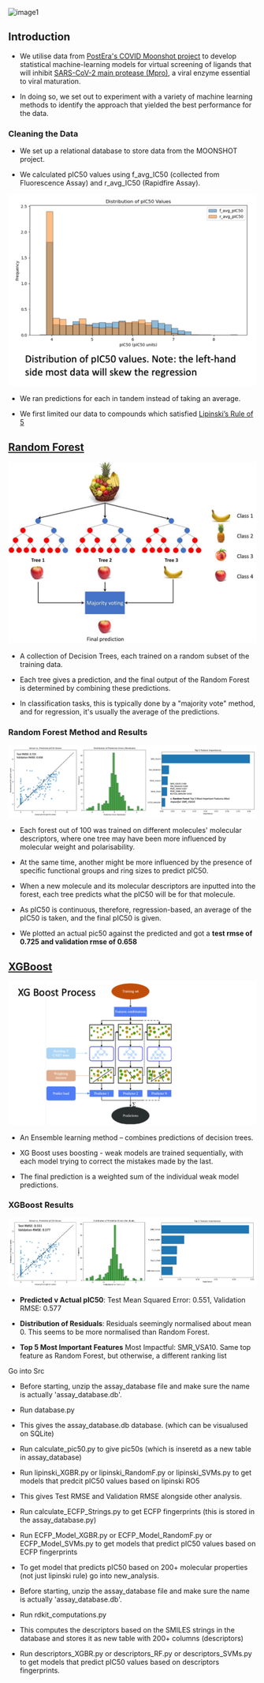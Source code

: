 ![image1](asset/pic2.png)

## Introduction

- We utilise data from [PostEra's COVID Moonshot project](https://postera.ai/moonshot/) to develop statistical machine-learning models for virtual screening of ligands that will inhibit [SARS-CoV-2 main protease (Mpro)](https://www.nature.com/articles/s41586-020-2223-y), a viral enzyme essential to viral maturation.

- In doing so, we set out to experiment with a variety of machine learning methods to identify the approach that yielded the best performance for the data. 

### Cleaning the Data 

- We set up a relational database to store data from the MOONSHOT project.

- We calculated pIC50 values using f_avg_IC50 (collected from Fluorescence Assay) and r_avg_IC50 (Rapidfire Assay). 

![image2](asset/clean.png)

- We ran predictions for each in tandem instead of taking an average.

- We first limited our data to compounds which satisfied [Lipinski’s Rule of 5](https://en.wikipedia.org/wiki/Lipinski%27s_rule_of_five)

## [Random Forest](https://arxiv.org/abs/1407.7502)

![image7](asset/rf.png)

- A collection of Decision Trees, each trained on a random subset of the training data.

- Each tree gives a prediction, and the final output of the Random Forest is determined by combining these predictions. 

- In classification tasks, this is typically done by a "majority vote" method, and for regression, it's usually the average of the predictions.

### Random Forest Method and Results

![image8](asset/pic8.png)

- Each forest out of 100 was trained on different molecules' molecular descriptors, where one tree may have been more influenced by molecular weight and polarisability. 

- At the same time, another might be more influenced by the presence of specific functional groups and ring sizes to predict pIC50.

- When a new molecule and its molecular descriptors are inputted into the forest, each tree predicts what the pIC50 will be for that molecule. 

- As pIC50 is continuous, therefore, regression-based, an average of the pIC50 is taken, and the final pIC50 is given. 

- We plotted an actual pic50 against the predicted and got a **test rmse of 0.725 and validation rmse of 0.658**


## [XGBoost](https://arxiv.org/abs/1603.02754)

![image3](asset/xgboost.png)

- An Ensemble learning method – combines predictions of decision trees.

- XG Boost uses boosting - weak models are trained sequentially, with each model trying to correct the mistakes made by the last. 

- The final prediction is a weighted sum of the individual weak model predictions.

### XGBoost Results

![image5](asset/pic6.png)

- **Predicted v Actual pIC50**: Test Mean Squared Error: 0.551, Validation RMSE: 0.577

- **Distribution of Residuals**: Residuals seemingly normalised about mean 0. This seems to be more normalised than Random Forest. 

- **Top 5 Most Important Features** Most Impactful: SMR_VSA10. Same top feature as Random Forest, but otherwise, a different ranking list




























Go into Src

- Before starting, unzip the assay_database file and make sure the name is actually 'assay_database.db'. 

- Run database.py

- This gives the assay_database.db database. (which can be visualused on SQLite)

- Run calculate_pic50.py to give pic50s (which is inseretd as a new table in assay_database)

- Run lipinski_XGBR.py or lipinski_RandomF.py or lipinski_SVMs.py to get models that predcit pIC50 values based on lipinski RO5

- This gives Test RMSE and Validation RMSE alongside other analysis.

- Run calculate_ECFP_Strings.py to get ECFP fingerprints (this is stored in the assay_database.py)

- Run ECFP_Model_XGBR.py or ECFP_Model_RandomF.py or ECFP_Model_SVMs.py to get models that predict pIC50 values based on ECFP fingerprints



- To get model that predicts pIC50 based on 200+ molecular properties (not just lipinski rule) go into new_analysis.

- Before starting, unzip the assay_database file and make sure the name is actually 'assay_database.db'.

- Run rdkit_computations.py

- This computes the descriptors based on the SMILES strings in the database and stores it as new table with 200+ columns (descriptors)

- Run descriptors_XGBR.py or descriptors_RF.py or descriptors_SVMs.py to get models that predict pIC50 values based on descriptors fingerprints.
